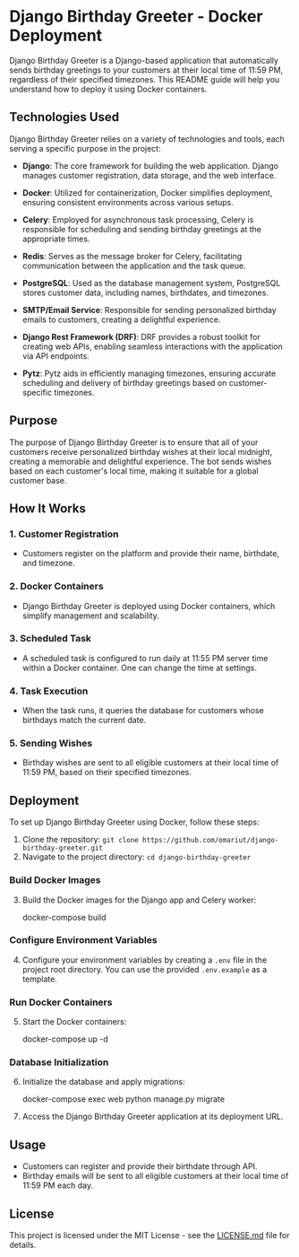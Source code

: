 # Django Birthday Greeter - Docker Deployment

Django Birthday Greeter is a Django-based application that automatically sends birthday greetings to your customers at their local time of 11:59 PM, regardless of their specified timezones. This README guide will help you understand how to deploy it using Docker containers.

## Technologies Used

Django Birthday Greeter relies on a variety of technologies and tools, each serving a specific purpose in the project:

- **Django**: The core framework for building the web application. Django manages customer registration, data storage, and the web interface.

- **Docker**: Utilized for containerization, Docker simplifies deployment, ensuring consistent environments across various setups.

- **Celery**: Employed for asynchronous task processing, Celery is responsible for scheduling and sending birthday greetings at the appropriate times.

- **Redis**: Serves as the message broker for Celery, facilitating communication between the application and the task queue.

- **PostgreSQL**: Used as the database management system, PostgreSQL stores customer data, including names, birthdates, and timezones.

- **SMTP/Email Service**: Responsible for sending personalized birthday emails to customers, creating a delightful experience.

- **Django Rest Framework (DRF)**: DRF provides a robust toolkit for creating web APIs, enabling seamless interactions with the application via API endpoints.

- **Pytz**: Pytz aids in efficiently managing timezones, ensuring accurate scheduling and delivery of birthday greetings based on customer-specific timezones.

## Purpose

The purpose of Django Birthday Greeter is to ensure that all of your customers receive personalized birthday wishes at their local midnight, creating a memorable and delightful experience. The bot sends wishes based on each customer's local time, making it suitable for a global customer base.

## How It Works

### 1. Customer Registration

- Customers register on the platform and provide their name, birthdate, and timezone.

### 2. Docker Containers

- Django Birthday Greeter is deployed using Docker containers, which simplify management and scalability.

### 3. Scheduled Task

- A scheduled task is configured to run daily at 11:55 PM server time within a Docker container. One can change the time at settings.

### 4. Task Execution

- When the task runs, it queries the database for customers whose birthdays match the current date.

### 5. Sending Wishes

- Birthday wishes are sent to all eligible customers at their local time of 11:59 PM, based on their specified timezones.

## Deployment

To set up Django Birthday Greeter using Docker, follow these steps:

1. Clone the repository: `git clone https://github.com/omariut/django-birthday-greeter.git`
2. Navigate to the project directory: `cd django-birthday-greeter`

### Build Docker Images

3. Build the Docker images for the Django app and Celery worker:

    docker-compose build

### Configure Environment Variables

4. Configure your environment variables by creating a `.env` file in the project root directory. You can use the provided `.env.example` as a template.

### Run Docker Containers

5. Start the Docker containers:
    
    docker-compose up -d

### Database Initialization

6. Initialize the database and apply migrations:

    docker-compose exec web python manage.py migrate

7. Access the Django Birthday Greeter application at its deployment URL.

## Usage

- Customers can register and provide their birthdate through API.
- Birthday emails will be sent to all eligible customers at their local time of 11:59 PM each day.


## License

This project is licensed under the MIT License - see the [LICENSE.md](LICENSE.md) file for details.


